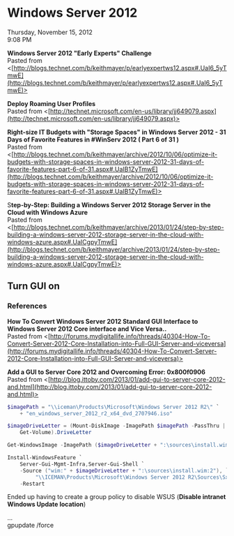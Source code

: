 # Windows Server 2012

Thursday, November 15, 2012\
9:08 PM

**Windows Server 2012 "Early Experts" Challenge**\
Pasted from <[http://blogs.technet.com/b/keithmayer/p/earlyexpertws12.aspx#.UaI6_5yTmwE](http://blogs.technet.com/b/keithmayer/p/earlyexpertws12.aspx#.UaI6_5yTmwE)>

**Deploy Roaming User Profiles**\
Pasted from <[http://technet.microsoft.com/en-us/library/jj649079.aspx](http://technet.microsoft.com/en-us/library/jj649079.aspx)>

**Right-size IT Budgets with "Storage Spaces" in Windows Server 2012 - 31 Days of Favorite Features in #WinServ 2012 ( Part 6 of 31 )**\
Pasted from <[http://blogs.technet.com/b/keithmayer/archive/2012/10/06/optimize-it-budgets-with-storage-spaces-in-windows-server-2012-31-days-of-favorite-features-part-6-of-31.aspx#.UaIB1ZyTmwE](http://blogs.technet.com/b/keithmayer/archive/2012/10/06/optimize-it-budgets-with-storage-spaces-in-windows-server-2012-31-days-of-favorite-features-part-6-of-31.aspx#.UaIB1ZyTmwE)>

S**tep-by-Step: Building a Windows Server 2012 Storage Server in the Cloud with Windows Azure**\
Pasted from <[http://blogs.technet.com/b/keithmayer/archive/2013/01/24/step-by-step-building-a-windows-server-2012-storage-server-in-the-cloud-with-windows-azure.aspx#.UaICgpyTmwE](http://blogs.technet.com/b/keithmayer/archive/2013/01/24/step-by-step-building-a-windows-server-2012-storage-server-in-the-cloud-with-windows-azure.aspx#.UaICgpyTmwE)>

## Turn GUI on

### References

**How To Convert Windows Server 2012 Standard GUI Interface to Windows Server 2012 Core interface and Vice Versa..**\
Pasted from <[http://forums.mydigitallife.info/threads/40304-How-To-Convert-Server-2012-Core-Installation-into-Full-GUI-Server-and-viceversa](http://forums.mydigitallife.info/threads/40304-How-To-Convert-Server-2012-Core-Installation-into-Full-GUI-Server-and-viceversa)>

**Add a GUI to Server Core 2012 and Overcoming Error: 0x800f0906**\
Pasted from <[http://blog.ittoby.com/2013/01/add-gui-to-server-core-2012-and.html](http://blog.ittoby.com/2013/01/add-gui-to-server-core-2012-and.html)>

```PowerShell
$imagePath = "\\iceman\Products\Microsoft\Windows Server 2012 R2\" `
    + "en_windows_server_2012_r2_x64_dvd_2707946.iso"

$imageDriveLetter = (Mount-DiskImage -ImagePath $imagePath -PassThru |
    Get-Volume).DriveLetter

Get-WindowsImage -ImagePath ($imageDriveLetter + ":\sources\install.wim")

Install-WindowsFeature `
    Server-Gui-Mgmt-Infra,Server-Gui-Shell `
    -Source ("wim:" + $imageDriveLetter + ":\sources\install.wim:2"), `
         "\\ICEMAN\Products\Microsoft\Windows Server 2012 R2\Sources\SxS" `
    -Restart
```

Ended up having to create a group policy to disable WSUS (**Disable intranet Windows Update location**)

...\
gpupdate /force

